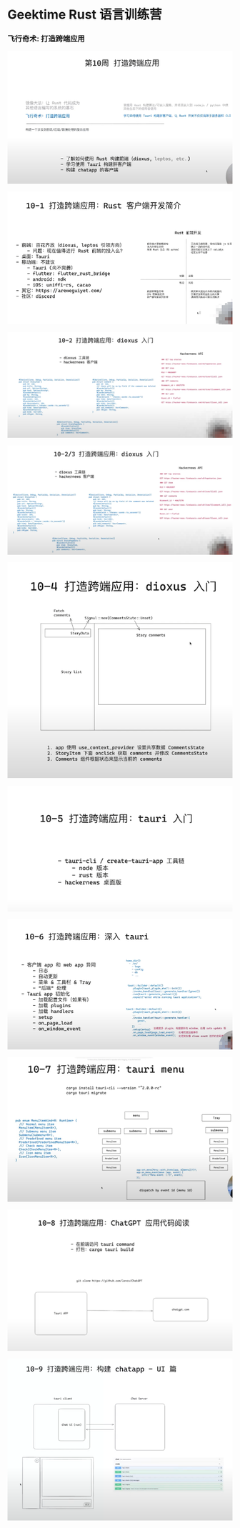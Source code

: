 # Geektime Rust 语言训练营

### 飞行奇术: 打造跨端应用

![image-20250220105803053](assets/image-20250220105803053.png)

![](assets/image-20250220110320315.png)

![](assets/image-20250220123604208.png)

![image-20250220174257300](assets/image-20250220174257300.png)

![image-20250220184256715](assets/image-20250220184256715.png)

![image-20250221100216774](assets/image-20250221100216774.png)

![image-20250221132203567](assets/image-20250221132203567.png)

![image-20250221162400511](assets/image-20250221162400511.png)

![image-20250224121859204](assets/image-20250224121859204.png)

![image-20250224131731226](assets/image-20250224131731226.png)
